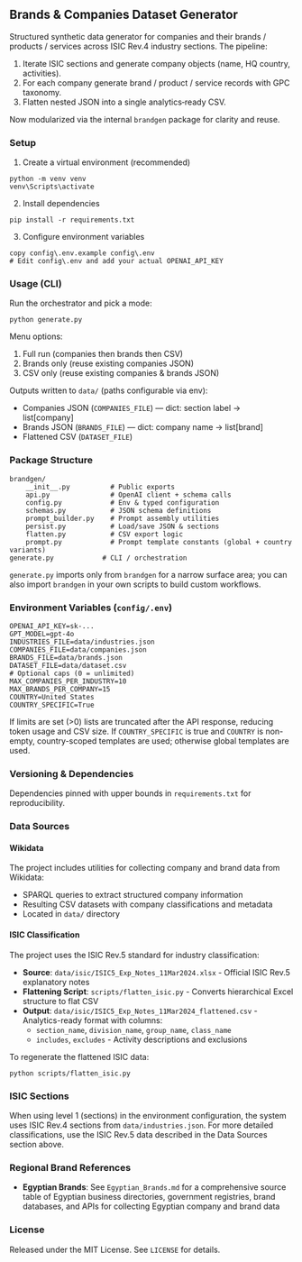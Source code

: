 ## Brands & Companies Dataset Generator

Structured synthetic data generator for companies and their brands / products / services
across ISIC Rev.4 industry sections. The pipeline:

1. Iterate ISIC sections and generate company objects (name, HQ country, activities).
2. For each company generate brand / product / service records with GPC taxonomy.
3. Flatten nested JSON into a single analytics‑ready CSV.

Now modularized via the internal `brandgen` package for clarity and reuse.

### Setup

1. Create a virtual environment (recommended)
```
python -m venv venv
venv\Scripts\activate
```

2. Install dependencies
```
pip install -r requirements.txt
```

3. Configure environment variables
```
copy config\.env.example config\.env
# Edit config\.env and add your actual OPENAI_API_KEY
```

### Usage (CLI)

Run the orchestrator and pick a mode:
```
python generate.py
```
Menu options:
1) Full run (companies then brands then CSV)
2) Brands only (reuse existing companies JSON)
3) CSV only (reuse existing companies & brands JSON)

Outputs written to `data/` (paths configurable via env):
- Companies JSON (`COMPANIES_FILE`) — dict: section label -> list[company]
- Brands JSON (`BRANDS_FILE`) — dict: company name -> list[brand]
- Flattened CSV (`DATASET_FILE`)

### Package Structure

```
brandgen/
	__init__.py          # Public exports
	api.py               # OpenAI client + schema calls
	config.py            # Env & typed configuration
	schemas.py           # JSON schema definitions
	prompt_builder.py    # Prompt assembly utilities
	persist.py           # Load/save JSON & sections
	flatten.py           # CSV export logic
 	prompt.py            # Prompt template constants (global + country variants)
generate.py            # CLI / orchestration
```

`generate.py` imports only from `brandgen` for a narrow surface area; you can also
import `brandgen` in your own scripts to build custom workflows.

### Environment Variables (`config/.env`)
```
OPENAI_API_KEY=sk-...
GPT_MODEL=gpt-4o
INDUSTRIES_FILE=data/industries.json
COMPANIES_FILE=data/companies.json
BRANDS_FILE=data/brands.json
DATASET_FILE=data/dataset.csv
# Optional caps (0 = unlimited)
MAX_COMPANIES_PER_INDUSTRY=10
MAX_BRANDS_PER_COMPANY=15
COUNTRY=United States
COUNTRY_SPECIFIC=True
```

If limits are set (>0) lists are truncated after the API response, reducing token usage and CSV size. If `COUNTRY_SPECIFIC` is true and `COUNTRY` is non-empty, country-scoped templates are used; otherwise global templates are used.

### Versioning & Dependencies

Dependencies pinned with upper bounds in `requirements.txt` for reproducibility.

### Data Sources

#### Wikidata
The project includes utilities for collecting company and brand data from Wikidata:
- SPARQL queries to extract structured company information
- Resulting CSV datasets with company classifications and metadata
- Located in `data/` directory

#### ISIC Classification
The project uses the ISIC Rev.5 standard for industry classification:
- **Source**: `data/isic/ISIC5_Exp_Notes_11Mar2024.xlsx` - Official ISIC Rev.5 explanatory notes
- **Flattening Script**: `scripts/flatten_isic.py` - Converts hierarchical Excel structure to flat CSV
- **Output**: `data/isic/ISIC5_Exp_Notes_11Mar2024_flattened.csv` - Analytics-ready format with columns:
  - `section_name`, `division_name`, `group_name`, `class_name`
  - `includes`, `excludes` - Activity descriptions and exclusions

To regenerate the flattened ISIC data:
```
python scripts/flatten_isic.py
```

### ISIC Sections
When using level 1 (sections) in the environment configuration, the system uses ISIC Rev.4 sections from `data/industries.json`. For more detailed classifications, use the ISIC Rev.5 data described in the Data Sources section above.

### Regional Brand References
- **Egyptian Brands**: See `Egyptian_Brands.md` for a comprehensive source table of Egyptian business directories, government registries, brand databases, and APIs for collecting Egyptian company and brand data

### License

Released under the MIT License. See `LICENSE` for details.

